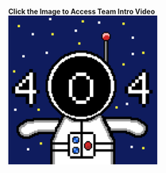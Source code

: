 **Click the Image to Access Team Intro Video** <br>
<a href="https://youtu.be/EcnUyhPXxWc">
    <img src="../branding/Team404_Logo.png" width="300">
</a>
